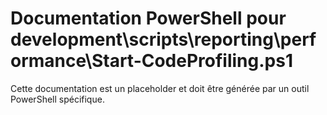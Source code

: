 # Documentation PowerShell pour development\scripts\reporting\performance\Start-CodeProfiling.ps1

Cette documentation est un placeholder et doit être générée par un outil PowerShell spécifique.

